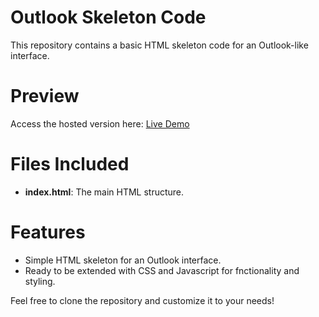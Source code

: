 # Outlook Skeleton Code
This repository contains a basic HTML skeleton code for an Outlook-like interface.

# Preview
Access the hosted version here: [Live Demo](https://outlook-structure-fvoeyzr9x-inshiya-ravats-projects.vercel.app/)

# Files Included
- **index.html**: The main HTML structure.

# Features
- Simple HTML skeleton for an Outlook interface.
- Ready to be extended with CSS and Javascript for fnctionality and styling.

Feel free to clone the repository and customize it to your needs! 
